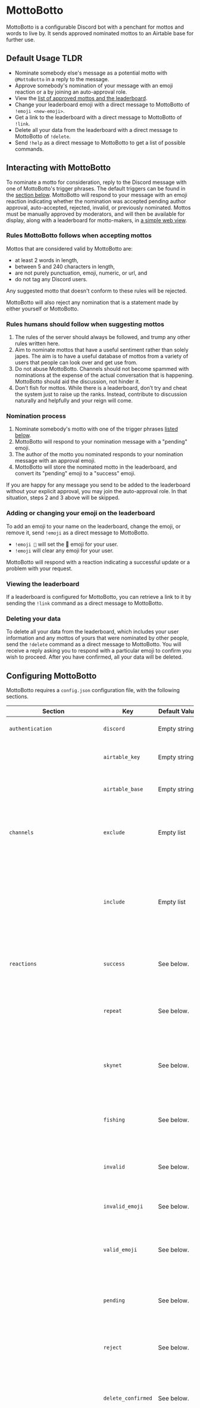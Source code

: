 # MottoBotto
MottoBotto is a configurable Discord bot with a penchant for mottos and words to live by. It sends approved nominated mottos to an Airtable base for further use.

## Default Usage TLDR

* Nominate somebody else's message as a potential motto with `@MottoBotto` in a reply to the message.
* Approve somebody's nomination of your message with an emoji reaction or a by joining an auto-approval role.
* View the [list of approved mottos and the leaderboard](https://dwrss.github.io/MottoBotto/).
* Change your leaderboard emoji with a direct message to MottoBotto of `!emoji <new-emoji>`.
* Get a link to the leaderboard with a direct message to MottoBotto of `!link`.
* Delete all your data from the leaderboard with a direct message to MottoBotto of `!delete`.
* Send `!help` as a direct message to MottoBotto to get a list of possible commands.


## Interacting with MottoBotto

To nominate a motto for consideration, reply to the Discord message with one of MottoBotto's trigger phrases. The default triggers can be found in the [section below](#motto-nomination). MottoBotto will respond to your message with an emoji reaction indicating whether the nomination was accepted pending author approval, auto-accepted, rejected, invalid, or previously nominated. Mottos must be manually approved by moderators, and will then be available for display, along with a leaderboard for motto-makers, in [a simple web view](https://dwrss.github.io/MottoBotto/).

### Rules MottoBotto follows when accepting mottos

Mottos that are considered valid by MottoBotto are:

* at least 2 words in length,
* between 5 and 240 characters in length,
* are not purely punctuation, emoji, numeric, or url, and
* do not tag any Discord users.

Any suggested motto that doesn't conform to these rules will be rejected.

MottoBotto will also reject any nomination that is a statement made by either yourself or MottoBotto.

### Rules humans should follow when suggesting mottos

1. The rules of the server should always be followed, and trump any other rules written here.
2. Aim to nominate mottos that have a useful sentiment rather than solely japes. The aim is to have a useful database of mottos from a variety of users that people can look over and get use from.
3. Do not abuse MottoBotto. Channels should not become spammed with nominations at the expense of the actual conversation that is happening. MottoBotto should aid the discussion, not hinder it.
4. Don’t fish for mottos. While there is a leaderboard, don’t try and cheat the system just to raise up the ranks. Instead, contribute to discussion naturally and helpfully and your reign will come.

### Nomination process

1. Nominate somebody's motto with one of the trigger phrases [listed below](#motto-nomination).
2. MottoBotto will respond to your nomination message with a "pending" emoji.
3. The author of the motto you nominated responds to your nomination message with an approval emoji.
4. MottoBotto will store the nominated motto in the leaderboard, and convert its "pending" emoji to a "success" emoji.

If you are happy for any message you send to be added to the leaderboard without your explicit approval, you may join the auto-approval role. In that situation, steps 2 and 3 above will be skipped.

### Adding or changing your emoji on the leaderboard

To add an emoji to your name on the leaderboard, change the emoji, or remove it, send `!emoji` as a direct message to MottoBotto.

* `!emoji 🚀` will set the ​🚀​ emoji for your user.
* `!emoji` will clear any emoji for your user.

MottoBotto will respond with a reaction indicating a successful update or a problem with your request.

### Viewing the leaderboard

If a leaderboard is configured for MottoBotto, you can retrieve a link to it by sending the `!link` command as a direct message to MottoBotto.

### Deleting your data

To delete all your data from the leaderboard, which includes your user information and any mottos of yours that were nominated by other people, send the `!delete` command as a direct message to MottoBotto. You will receive a reply asking you to respond with a particular emoji to confirm you wish to proceed. After you have confirmed, all your data will be deleted.

## Configuring MottoBotto

MottoBotto requires a `config.json` configuration file, with the following sections.

| Section                     | Key             | Default Value                    | Required | Description                                                  |
| --------------------------- | --------------- | -------------------------------- | -------- | ------------------------------------------------------------ |
| `authentication`            | `discord`       | Empty string                     | Yes      | MottoBotto's DIscord bot token.                              |
|                             | `airtable_key`  | Empty string                     | Yes      | The API key for access to Airtable's API.                    |
|                             | `airtable_base` | Empty string                     | Yes      | The ID of the Airtable base to store the mottos.             |
| `channels`                  | `exclude`       | Empty list                       | No       | A list of Discord channel names to ignore when reacting to triggers. |
|                             | `include`       | Empty list                       | No       | A list of Discord channels to specifically respond to triggers within. If specified, all other channels are ignored. |
| `reactions`                 | `success`       | See below.                       | No       | The emoji to react to a successful nomination with.          |
|                             | `repeat`        | See below.                       | No       | The emoji to react to a nomination that has already been nominated with. |
|                             | `skynet`        | See below.                       | No       | The emoji to react to a nomination of a MottoBotto message with. |
|                             | `fishing`       | See below.                       | No       | The emoji to react to a nomination of the user's own message with. |
|                             | `invalid`       | See below.                       | No       | The emoji to react to invalid nominations with.              |
|                             | `invalid_emoji` | See below.                       | No       | The emoji to react to invalid emoji updates with.            |
|                             | `valid_emoji`   | See below.                       | No       | The emoji to react to successful emoji updates with.         |
| | `pending` | See below. | No | The emoji to react to nominations that have not yet been approved by the nominee. |
| | `reject` | See below. | No | The emoji to react to any rejected nomination with. |
| | `delete_confirmed` | See below. | No | The emoji to react with once the user's data has all been deleted after a `!delete` command. |
| `should_reply`              | N/A             | `true`                           | No       | Whether to send message replies in response to nominations or not. If `false`, the only notifications users will receive are emoji reactions on their nomination message. |
| `rules`                     | `matching`      | `^.{5,240}$`<br />`^(\S+\s+)\S+` | No       | A list of regular expressions to match against the nominated motto text that must all match for the motto to be accepted. The message is first stripped of leading and trailing whitespace before matching. * |
|                             | `excluding`     | `<@.*>`<br />`^[\d\W\s]*$`       | No       | A list of regular expressions to match against the nominated motto text, where any successful match will result in an invalid motto response. The message is first stripped of leading and trailing whitespace before matching. * |
| `triggers`                  | `new_motto`     | `!motto$`                        | No       | A list of regular expressions to match against every incoming message in the relevant channels (see `channels` above) to recognise a new nomination. They are all prepended with `^` before matching, to ensure they match the start of the message. The message is first stripped of leading and trailing whitespace before matching. * |
| `approval_reaction`         | N/A             | `mottoapproval`                  | No       | The name of the custom emoji used to approve the addition of one of your mottos. |
| `approval_opt_in_role`      | N/A             | `Motto Opt In`                   | No       | The name of the role for a user to join to auto-approval all motto suggestions. |
| `human_moderation_required` | N/A             | `false`                          | No       | Whether to set the "Approved" flag in Airtable by default or not. If `false`, all mottos added are automatically approved for moderation status. |
| `leaderboard_link`          | N/A             | `None`                           | No       | A link to the motto leaderboard. If not configured, the `!link` DM will not be recognised. |
| `trigger_on_mention`            | N/A             | `true`                           | No       | Whether a message that starts with an `@` mention of MottoBotto triggers a nomination. If this is `false`, then at least one `new_motto` trigger must be configured. |
| `delete_unapproved_after_hours` | N/A             | `24`                             | No       | The number of hours before an unapproved motto suggestion is removed from Airtable. |
| `confirm_delete_reaction` | N/A | 🧨 | No | The emoji the user is required to respond with to confirm deletion of all their data. |
| `support_channel` | N/A | `None` | No | The name of a channel in which users of the bot can ask for help. If defined, this is reported in the output of `!help`. |
| `id` | N/A | `None` | No | A unique ID for this bot, used for development when multiple bots may be running. This is reported by `!version`. |
| `watching_status` | N/A | `"for inspiration"` | No | A status string to display after the bot's name. It is prepended with "Watching…" |

\*Note: Regular expressions used for motto nomination rule matching are matched with case sensitivity, and must include the `^` and `$` if you wish to match against the entire message string. Those used for trigger phrases are matched without regard for case.

### Example configuration

The following is a full example `config.json`.

```json
{
    "authentication": {
        "discord": "REDACTED",
        "airtable_key": "REDACTED",
        "airtable_base": "REDACTED"
    },
    "channels": {
        "exclude": [
            "ignore-this-channel"
        ]
    },
    "rules": {
        "excluding": [
          "^HELLO!$"
        ]
    },
    "reactions": {
        "success": "📥",
        "repeat": "♻️",
        "unknown": "❓",
        "skynet": "❌",
        "fishing": "🎣"
    },
    "triggers": {
        "new_motto": [
            "!motto$",
            "Accurate[.,!] New motto\\?"
        ]
    },
    "should_reply": false,
    "approval_reaction": "mottoapproval",
    "approval_opt_in_role": "Motto Opt In",
    "support_channel": "help",
    "support_users1": {
        "alice": "230968346794836789",
        "bob": "3982390689364366"
    }
}
```

## MottoBotto Defaults
### Trigger Phrases

The trigger phrases detailed below are the defaults.  Any others for each trigger must be added as laid out [above](#configuring-mottobotto).

#### Motto Nomination

`@MottoBotto`

MottoBotto will always react with emoji, but can also be configured to react with a text message response. The defaults for both are as follows, although the emoji reactions can be changed in configuration:
* ⏳ MottoBotto is waiting for approval from the motto's author before adding the motto to the leaderboard. There is currently no corresponding text reply for this situation.
* 📥 MottoBotto added the nominated motto to the collection: "'Nominated-motto' will be considered!"
* ❓ MottoBotto does not know what you're responding to (i.e. the nominator has forgotten to reply to the motto they are nominating): "I see no motto!"
* ♻️ MottoBotto has previously added the nominated motto to the collection. There is currently no corresponding text reply for this situation.
* ❌ MottoBotto is either:
  * 👽 not allowing itself to be nominated (i.e. the nominated message was written by MottoBotto): "Skynet prevention"
  * 🎣 rejecting the motto for motto-fishing (i.e. the motto was written by the nominator): "Motto self-suggestions are forbidden"
  * 🙅 rejecting the motto for violating at least one rule (e.g. the motto is shorter than two words, the motto @-mentions another user, etc.) There is currently no corresponding text reply for this situation.

#### Change Emoji

`!emoji`

This trigger phrase **must be sent as a direct message to MottoBotto**. If followed by an emoji (such as `!emoji 🚀`, it will set the user's emoji in the leaderboard to the specified emoji. If no emoji is specified, it will clear the emoji from the leaderboard for that user. It will only work for standard emoji, and not server-specific custom emoji.

MottoBotto will respond to the message with one of two reactions (the emoji for which can be changed in configuration). The defaults are as follows:

* ✅ The user's emoji was successfully updated.
* ⚠️ The emoji specified is not valid.

## Licensing

This code is copyright the contributors.
The MottoBotto name was created by izzystardust.

[MottoBotto is licensed under the Mozilla Public License 2.0](LICENSE)

### MottoBotto's Profile Image
Robot and Scroll Emoji Copyright 2020 Twitter, Inc and other contributors and licensed under [CC-BY 4.0](https://creativecommons.org/licenses/by/4.0/)
